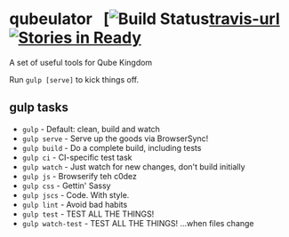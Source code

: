 qubeulator &nbsp; [![Build Status][travis-image][travis-url] [![Stories in Ready][waffle-image]][waffle-url]
=============
A set of useful tools for Qube Kingdom

Run `gulp [serve]` to kick things off.

gulp tasks
---

- `gulp` - Default: clean, build and watch
- `gulp serve` - Serve up the goods via BrowserSync!
- `gulp build` - Do a complete build, including tests
- `gulp ci` - CI-specific test task
- `gulp watch` - Just watch for new changes, don't build initially
- `gulp js` - Browserify teh c0dez
- `gulp css` - Gettin' Sassy
- `gulp jscs` - Code. With style.
- `gulp lint` - Avoid bad habits
- `gulp test` - TEST ALL THE THINGS!
- `gulp watch-test` - TEST ALL THE THINGS! ...when files change

[travis-image]: https://travis-ci.org/randallagordon/qubeulator.svg?branch=master
[travis-url]: https://travis-ci.org/randallagordon/qubeulator
[waffle-image]: https://badge.waffle.io/randallagordon/qubeulator.png?label=ready&title=Ready
[waffle-url]: https://waffle.io/randallagordon/qubeulator
